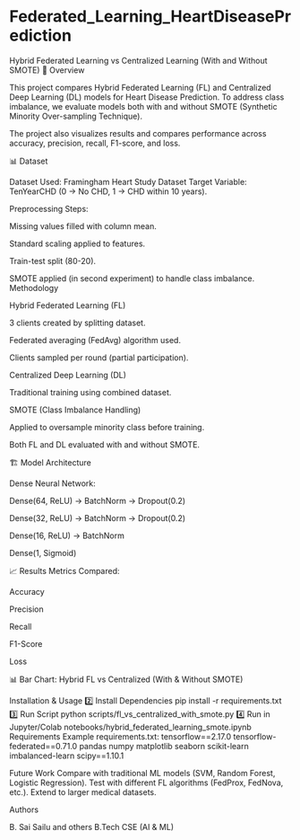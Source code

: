 # Federated_Learning_HeartDiseasePrediction
Hybrid Federated Learning vs Centralized Learning (With and Without SMOTE)
📌 Overview

This project compares Hybrid Federated Learning (FL) and Centralized Deep Learning (DL) models for Heart Disease Prediction.
To address class imbalance, we evaluate models both with and without SMOTE (Synthetic Minority Over-sampling Technique).

The project also visualizes results and compares performance across accuracy, precision, recall, F1-score, and loss.

📊 Dataset

Dataset Used: Framingham Heart Study Dataset
Target Variable: TenYearCHD (0 → No CHD, 1 → CHD within 10 years).

Preprocessing Steps:

Missing values filled with column mean.

Standard scaling applied to features.

Train-test split (80-20).

SMOTE applied (in second experiment) to handle class imbalance.
Methodology

Hybrid Federated Learning (FL)

3 clients created by splitting dataset.

Federated averaging (FedAvg) algorithm used.

Clients sampled per round (partial participation).

Centralized Deep Learning (DL)

Traditional training using combined dataset.

SMOTE (Class Imbalance Handling)

Applied to oversample minority class before training.

Both FL and DL evaluated with and without SMOTE.

🏗 Model Architecture

Dense Neural Network:

Dense(64, ReLU) → BatchNorm → Dropout(0.2)

Dense(32, ReLU) → BatchNorm → Dropout(0.2)

Dense(16, ReLU) → BatchNorm

Dense(1, Sigmoid)

📈 Results
Metrics Compared:

Accuracy

Precision

Recall

F1-Score

Loss

📊 Bar Chart: Hybrid FL vs Centralized (With & Without SMOTE)

Installation & Usage
2️⃣ Install Dependencies
pip install -r requirements.txt
3️⃣ Run Script
python scripts/fl_vs_centralized_with_smote.py
4️⃣ Run in Jupyter/Colab
notebooks/hybrid_federated_learning_smote.ipynb
Requirements
Example requirements.txt:
tensorflow==2.17.0
tensorflow-federated==0.71.0
pandas
numpy
matplotlib
seaborn
scikit-learn
imbalanced-learn
scipy==1.10.1

Future Work
Compare with traditional ML models (SVM, Random Forest, Logistic Regression).
Test with different FL algorithms (FedProx, FedNova, etc.).
Extend to larger medical datasets.

Authors

B. Sai Sailu and others
B.Tech CSE (AI & ML)

